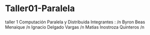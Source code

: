# Taller01-Paralela
taller 1 Computación Paralela y Distribuida
Integrantes : /n
Byron Beas Menaique /n
Ignacio Delgado Vargas /n
Matias Inostroza Quinteros /n
